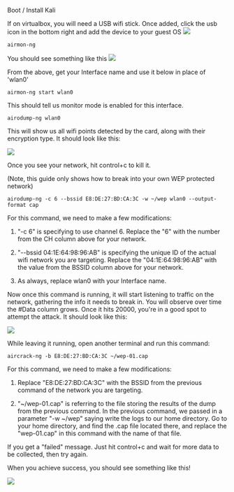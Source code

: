 Boot / Install Kali

If on virtualbox, you will need a USB wifi stick. Once added, click the usb icon in the bottom right and add the device to your guest OS
![](http://teachthe.net/topclipbox/2016-05-03_22-29-253QLRLY.png)

```shell
airmon-ng
```

You should see something like this
![](http://teachthe.net/topclipbox/2016-05-03_22-31-4102HNZ4.png)

From the above, get your Interface name and use it below in place of 'wlan0'

```
airmon-ng start wlan0
```

This should tell us monitor mode is enabled for this interface.

```
airodump-ng wlan0
```

This will show us all wifi points detected by the card, along with their encryption type. It should look like this:

![](http://teachthe.net/topclipbox/2016-05-03_22-34-28SOJ6M4.png)

Once you see your network, hit control+c to kill it.

(Note, this guide only shows how to break into your own WEP protected network)

```
airodump-ng -c 6 --bssid E8:DE:27:BD:CA:3C -w ~/wep wlan0 --output-format cap
```

For this command, we need to make a few modifications:

1) "-c 6" is specifying to use channel 6. Replace the "6" with the number from the CH column above for your network.

2) "--bssid 04:1E:64:98:96:AB" is specifying the unique ID of the actual wifi network you are targeting. Replace the "04:1E:64:98:96:AB" with the value from the BSSID column above for your network.

3) As always, replace wlan0 with your Interface name.

Now once this command is running, it will start listening to traffic on the network, gathering the info it needs to break in. You will observe over time the #Data column grows. Once it hits 20000, you're in a good spot to attempt the attack. It should look like this:

![](http://teachthe.net/topclipbox/2016-05-03_22-57-30BPM31I.png)

While leaving it running, open another terminal and run this command:

```
aircrack-ng -b E8:DE:27:BD:CA:3C ~/wep-01.cap
```
For this command, we need to make a few modifications:

1) Replace "E8:DE:27:BD:CA:3C" with the BSSID from the previous command of the network you are targeting.

2) "~/wep-01.cap" is referring to the file storing the results of the dump from the previous command. In the previous command, we passed in a parameter "-w ~/wep" saying write the logs to our home directory. Go to your home directory, and find the .cap file located there, and replace the "wep-01.cap" in this command with the name of that file.

If you get a "failed" message. Just hit control+c and wait for more data to be collected, then try again.

When you achieve success, you should see something like this!

![](http://teachthe.net/topclipbox/2016-05-03_22-58-17BTHZA6.png)
